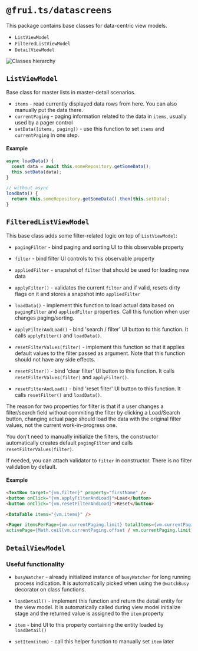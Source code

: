# `@frui.ts/datascreens`

This package contains base classes for data-centric view models.

- `ListViewModel`
- `FilteredListViewModel`
- `DetailViewModel`

![Classes hierarchy](http://www.plantuml.com/plantuml/proxy?cache=no&src=https://raw.githubusercontent.com/eManPrague/frui.ts/develop/packages/datascreens/classes.puml)

## `ListViewModel`

Base class for master lists in master-detail scenarios.

- `items` - read currently displayed data rows from here. You can also manually put the data there.
- `currentPaging` - paging information related to the data in `items`, usually used by a pager control
- `setData([items, paging])` - use this function to set `items` and `currentPaging` in one step.

#### Example

```ts
async loadData() {
  const data = await this.someRepository.getSomeData();
  this.setData(data);
}

// without async
loadData() {
  return this.someRepository.getSomeData().then(this.setData);
}

```

## `FilteredListViewModel`

This base class adds some filter-related logic on top of `ListViewModel`:

- `pagingFilter` - bind paging and sorting UI to this observable property
- `filter` - bind filter UI controls to this observable property

- `appliedFilter` - snapshot of `filter` that should be used for loading new data
- `applyFilter()` - validates the current `filter` and if valid, resets dirty flags on it and stores a snapshot into `appliedFilter`
- `loadData()` - implement this function to load actual data based on `pagingFilter` and `appliedFilter` properties. Call this function when user changes paging/sorting.

- `applyFilterAndLoad()` - bind 'search / filter' UI button to this function. It calls `applyFilter()` and `loadData()`.

- `resetFilterValues(filter)` - implement this function so that it applies default values to the filter passed as argument. Note that this function should not have any side effects.
- `resetFilter()` - bind 'clear filter' UI button to this function. It calls `resetFilterValues(filter)` and `applyFilter()`.
- `resetFilterAndLoad()` - bind 'reset filter' UI button to this function. It calls `resetFilter()` and `loadData()`.

The reason for two properties for filter is that if a user changes a filter/search field without commiting the filter by clicking a Load/Search button, changing actual page should load the data with the original filter values, not the current work-in-progress one.

You don't need to manually initialize the filters, the constructor automatically creates default `pagingFilter` and calls `resetFilterValues(filter)`.

If needed, you can attach validator to `filter` in constructor. There is no filter validation by default.

#### Example

```html
<TextBox target="{vm.filter}" property="firstName" />
<button onClick="{vm.applyFilterAndLoad}">Load</button>
<button onClick="{vm.resetFilterAndLoad}">Reset</button>

<DataTable items="{vm.items}" />

<Pager itemsPerPage={vm.currentPaging.limit} totalItems={vm.currentPaging.totalItems}
activePage={Math.ceil(vm.currentPaging.offset / vm.currentPaging.limit) + 1} />
```

## `DetailViewModel`

### Useful functionality

- `busyWatcher` - already initialized instance of `busyWatcher` for long running process indication. It is automatically picked when using the `@watchBusy` decorator on class functions.
- `loadDetail()` - implement this function and return the detail entity for the view model. It is automatically called during view model initialize stage and the returned value is assigned to the `item` property

- `item` - bind UI to this property containing the entity loaded by `loadDetail()`
- `setItem(item)` - call this helper function to manually set `item` later
